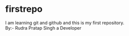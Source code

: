 # firstrepo
I am learning git and github and this is my first repository.
<br>
By:- Rudra Pratap Singh a Developer